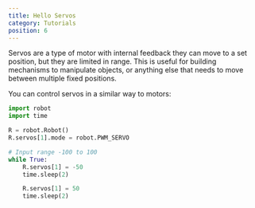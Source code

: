 ```yaml
---
title: Hello Servos
category: Tutorials
position: 6
---
```

Servos are a type of motor with internal feedback they can move to a set position, but they are limited in range. This is useful for building mechanisms to manipulate objects, or anything else that needs to move between multiple fixed positions.

You can control servos in a similar way to motors:

```python
import robot
import time

R = robot.Robot()
R.servos[1].mode = robot.PWM_SERVO

# Input range -100 to 100
while True:
    R.servos[1] = -50
    time.sleep(2)

    R.servos[1] = 50
    time.sleep(2)
```
